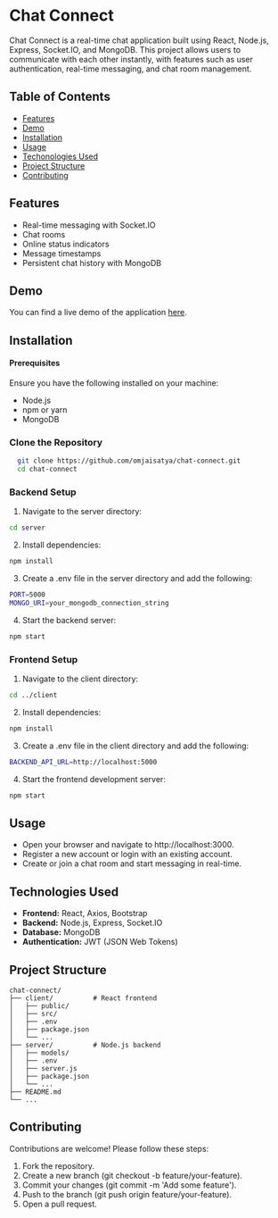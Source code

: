 # Chat Connect

Chat Connect is a real-time chat application built using React, Node.js, Express, Socket.IO, and MongoDB. This project allows users to communicate with each other instantly, with features such as user authentication, real-time messaging, and chat room management.

## Table of Contents

- [Features](github_link)
- [Demo](github_link)
- [Installation](github_link)
- [Usage](github_link)
- [Techonologies Used](github_link)
- [Project Structure](github_link)
- [Contributing](github_link)

## Features

- Real-time messaging with Socket.IO
- Chat rooms
- Online status indicators
- Message timestamps
- Persistent chat history with MongoDB

## Demo

You can find a live demo of the application [here](link).

## Installation

#### Prerequisites

Ensure you have the following installed on your machine:

- Node.js
- npm or yarn
- MongoDB

### Clone the Repository

```bash
  git clone https://github.com/omjaisatya/chat-connect.git
  cd chat-connect
```

### Backend Setup

1. Navigate to the server directory:

```bash
cd server
```

2. Install dependencies:

```bash
npm install
```

3. Create a .env file in the server directory and add the following:

```bash
PORT=5000
MONGO_URI=your_mongodb_connection_string
```

4. Start the backend server:

```bash
npm start
```

### Frontend Setup

1. Navigate to the client directory:

```bash
cd ../client
```

2. Install dependencies:

```bash
npm install
```

3. Create a .env file in the client directory and add the following:

```bash
BACKEND_API_URL=http://localhost:5000
```

4. Start the frontend development server:

```bash
npm start
```

## Usage

- Open your browser and navigate to http://localhost:3000.
- Register a new account or login with an existing account.
- Create or join a chat room and start messaging in real-time.

## Technologies Used

- **Frontend:** React, Axios, Bootstrap
- **Backend:** Node.js, Express, Socket.IO
- **Database:** MongoDB
- **Authentication:** JWT (JSON Web Tokens)

## Project Structure

```plaintext
chat-connect/
├── client/          # React frontend
│   ├── public/
│   ├── src/
│   ├── .env
│   ├── package.json
│   └── ...
├── server/          # Node.js backend
│   ├── models/
│   ├── .env
│   ├── server.js
│   ├── package.json
│   └── ...
├── README.md
└── ...

```

## Contributing

Contributions are welcome! Please follow these steps:

1. Fork the repository.
2. Create a new branch (git checkout -b feature/your-feature).
3. Commit your changes (git commit -m 'Add some feature').
4. Push to the branch (git push origin feature/your-feature).
5. Open a pull request.
